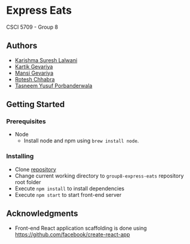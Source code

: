 # Express Eats
 CSCI 5709 - Group 8

## Authors

* [Karishma Suresh Lalwani](kr811542@dal.ca)
* [Kartik Gevariya](kr210190@dal.ca)
* [Mansi Gevariya](mn612207@dal.ca)
* [Rotesh Chhabra](rt553741@dal.ca)
* [Tasneem Yusuf Porbanderwala](ts288850@dal.ca@dal.ca)

## Getting Started

### Prerequisites

- Node
    - Install node and npm using `brew install node`.

### Installing

- Clone [repository](https://github.com/kartik-gevariya-0003/group8-express-eats)
- Change current working directory to `group8-express-eats` repository root folder
- Execute `npm install` to install dependencies
- Execute `npm start` to start front-end server

## Acknowledgments

* Front-end React application scaffolding is done using https://github.com/facebook/create-react-app 

